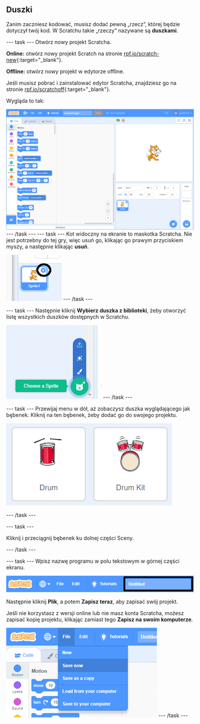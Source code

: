 ## Duszki

Zanim zaczniesz kodować, musisz dodać pewną „rzecz”, której będzie dotyczył twój kod. W Scratchu takie „rzeczy” nazywane są **duszkami**.

\--- task \--- Otwórz nowy projekt Scratcha.

**Online:** otwórz nowy projekt Scratch na stronie [rpf.io/scratch-new](http://rpf.io/scratch-new){:target="_blank"}.

**Offline:** otwórz nowy projekt w edytorze offline.

Jeśli musisz pobrać i zainstalować edytor Scratcha, znajdziesz go na stronie [rpf.io/scratchoff](http://rpf.io/scratchoff){:target="_blank"}.

Wygląda to tak:

![zrzut ekranu](images/band-scratch.png) \--- /task \--- \--- task \--- Kot widoczny na ekranie to maskotka Scratcha. Nie jest potrzebny do tej gry, więc usuń go, klikając go prawym przyciskiem myszy, a następnie klikając **usuń**.

![zrzut ekranu](images/band-delete-annotated.png) \--- /task \---

\--- task \--- Następnie kliknij **Wybierz duszka z biblioteki**, żeby otworzyć listę wszystkich duszków dostępnych w Scratchu.

![zrzut ekranu](images/band-sprite-library.png) \--- /task \---

\--- task \--- Przewijaj menu w dół, aż zobaczysz duszka wyglądającego jak bębenek. Kliknij na ten bębenek, żeby dodać go do swojego projektu.

![zrzut ekranu](images/band-sprite-drum.png)

\--- /task \---

\--- task \---

Kliknij i przeciągnij bębenek ku dolnej części Sceny.

\--- /task \---

\--- task \--- Wpisz nazwę programu w polu tekstowym w górnej części ekranu.

![nazwa](images/band-name-annotated.png)

Następnie kliknij **Plik**, a potem **Zapisz teraz**, aby zapisać swój projekt.

Jeśli nie korzystasz z wersji online lub nie masz konta Scratcha, możesz zapisać kopię projektu, klikając zamiast tego **Zapisz na swoim komputerze**.

![zrzut ekranu](images/band-save.png) \--- /task \---